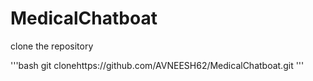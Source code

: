 # MedicalChatboat
clone the repository

'''bash
git clonehttps://github.com/AVNEESH62/MedicalChatboat.git
'''